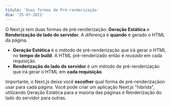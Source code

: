 ```yaml
---
titulo: 'Duas formas de Pré-renderização'
dia: '25-07-2021'
---
```


O Next.js tem duas formas de pré-renderização: **Geração Estática** e **Renderização do lado do servidor**. A diferença é **quando** é gerado o HTML da página.

- **Geração Estética** é o método de pré-renderização que irá gerar o HTML no **tempo de build**. A HTML pré-renderizado então é _reusado_ em cada requisição.
- **Renderização do lado do servidor** é um método de pré-renderização que irá gerar o HTML em **cada requisição**.

Importante, o Next.js deixa você **escolher** qual forma de pré-renderizaçãon usar para cada página. Você pode criar um aplicação Next.js "híbrida", utilizando Geração Estática para a maioria das páginas e Renderização do lado do servidor para outras.
